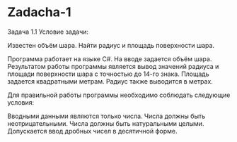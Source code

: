 Zadacha-1
=========

Задача 1.1
Условие задачи:

Известен объём шара. Найти радиус и площадь поверхности шара.

Программа работает на языке C#. На вводе задается объём шара. Результатом работы программы является вывод значений радиуса и площади поверхности шара с точностью до 14-го знака. Площадь задается квадратными метрам. Радиус также выводится в метрах.

Для правильной работы программы необходимо соблюдать следующие условия:

Вводными данными являются только числа.
Числа должны быть неотрицательными.
Числа должны быть натуральными целыми.
Допускается ввод дробных чисел в десятичной форме.

